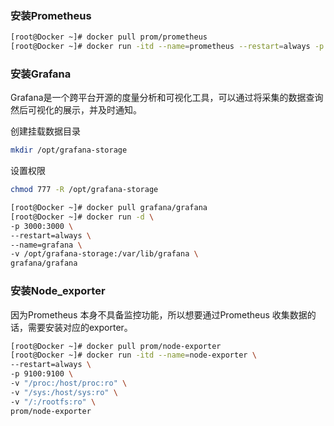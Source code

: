 ### 安装Prometheus

```bash
[root@Docker ~]# docker pull prom/prometheus
[root@Docker ~]# docker run -itd --name=prometheus --restart=always -p 9090:9090 prom/prometheus
```

### 安装Grafana

Grafana是一个跨平台开源的度量分析和可视化工具，可以通过将采集的数据查询然后可视化的展示，并及时通知。

创建挂载数据目录

```bash
mkdir /opt/grafana-storage
```

设置权限

```bash
chmod 777 -R /opt/grafana-storage
```

```bash
[root@Docker ~]# docker pull grafana/grafana
[root@Docker ~]# docker run -d \
-p 3000:3000 \
--restart=always \
--name=grafana \
-v /opt/grafana-storage:/var/lib/grafana \
grafana/grafana

```

### 安装Node_exporter

因为Prometheus 本身不具备监控功能，所以想要通过Prometheus 收集数据的话，需要安装对应的exporter。

```bash
[root@Docker ~]# docker pull prom/node-exporter
[root@Docker ~]# docker run -itd --name=node-exporter \
--restart=always \
-p 9100:9100 \
-v "/proc:/host/proc:ro" \
-v "/sys:/host/sys:ro" \
-v "/:/rootfs:ro" \
prom/node-exporter
```

